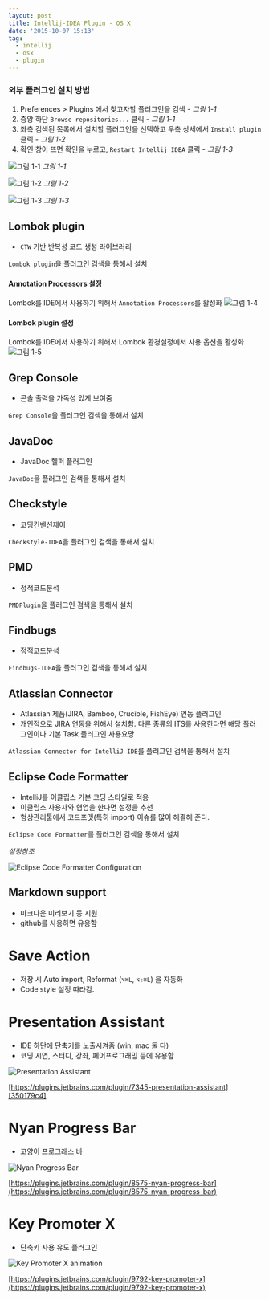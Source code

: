 ```yaml
---
layout: post
title: Intellij-IDEA Plugin - OS X
date: '2015-10-07 15:13'
tag:
  - intellij
  - osx
  - plugin
---
```


### 외부 플러그인 설치 방법

1. Preferences > Plugins 에서 찾고자할 플러그인을 검색 - _그림 1-1_
2. 중앙 하단 `Browse repositories...` 클릭 - _그림 1-1_
3. 좌측 검색된 목록에서 설치할 플러그인을 선택하고 우측 상세에서 `Install plugin` 클릭 - _그림 1-2_
4. 확인 창이 뜨면 확인을 누르고, `Restart Intellij IDEA` 클릭 - _그림 1-3_

![그림 1-1](/images/2015/10/intellijPlugins_1-1.png)
_그림 1-1_

![그림 1-2](/images/2015/10/intellijPlugins_1-2.png)
_그림 1-2_

![그림 1-3](/images/2015/10/intellijPlugins_1-3.png)
_그림 1-3_

## Lombok plugin

- `CTW` 기반 반복성 코드 생성 라이브러리

`Lombok plugin`을 플러그인 검색을 통해서 설치

#### Annotation Processors 설정

Lombok를 IDE에서 사용하기 위해서 `Annotation Processors`를 활성화
![그림 1-4](/images/2015/10/intellijPlugins_1-4.png)

#### Lombok plugin 설정

Lombok를 IDE에서 사용하기 위해서 Lombok 환경설정에서 사용 옵션을 활성화
![그림 1-5](/images/2015/10/intellijPlugins_1-5.png)

## Grep Console

- 콘솔 출력을 가독성 있게 보여줌

`Grep Console`을 플러그인 검색을 통해서 설치

## JavaDoc

- JavaDoc 헬퍼 플러그인

`JavaDoc`을 플러그인 검색을 통해서 설치

## Checkstyle

- 코딩컨벤션제어

`Checkstyle-IDEA`을 플러그인 검색을 통해서 설치

## PMD

- 정적코드분석

`PMDPlugin`을 플러그인 검색을 통해서 설치

## Findbugs

- 정적코드분석

`Findbugs-IDEA`을 플러그인 검색을 통해서 설치

## Atlassian Connector

- Atlassian 제품(JIRA, Bamboo, Crucible, FishEye) 연동 플러그인
- 개인적으로 JIRA 연동을 위해서 설치함. 다른 종류의 ITS를 사용한다면 해당 플러그인이나 기본 Task 플러그인 사용요망

`Atlassian Connector for IntelliJ IDE`를 플러그인 검색을 통해서 설치

## Eclipse Code Formatter

- IntelliJ를 이클립스 기본 코딩 스타일로 적용
- 이클립스 사용자와 협업을 한다면 설정을 추천
- 형상관리툴에서 코드포맷(특히 import) 이슈를 많이 해결해 준다.

`Eclipse Code Formatter`를 플러그인 검색을 통해서 설치

*설정참조*

![Eclipse Code Formatter Configuration](/images/2015/10/intellijPlugin_eclipseCodeFormatter.png)

## Markdown support

- 마크다운 미리보기 등 지원
- github를 사용하면 유용함

# Save Action

- 저장 시 Auto import, Reformat (`⌥⌘L`, `⌥⇧⌘L`) 을 자동화
- Code style 설정 따라감.

# Presentation Assistant

- IDE 하단에 단축키를 노출시켜줌 (win, mac 둘 다)
- 코딩 시연, 스터디, 강좌, 페어프로그래밍 등에 유용함

![Presentation Assistant](https://plugins.jetbrains.com/files/7345/screenshot_14337.png)

  [350179c4]: https://plugins.jetbrains.com/plugin/7345-presentation-assistant "Presentation Assistant"

[https://plugins.jetbrains.com/plugin/7345-presentation-assistant][350179c4]

# Nyan Progress Bar

- 고양이 프로그래스 바

![Nyan Progress Bar](https://pbs.twimg.com/media/DIaz0JxVwAEL9iT.jpg)

[https://plugins.jetbrains.com/plugin/8575-nyan-progress-bar](https://plugins.jetbrains.com/plugin/8575-nyan-progress-bar)

# Key Promoter X

- 단축키 사용 유도 플러그인

![Key Promoter X animation](https://camo.githubusercontent.com/c5696e472c432542417a8c0cb795524b572b1c56/687474703a2f2f692e696d6775722e636f6d2f327a42644d54382e676966)

[https://plugins.jetbrains.com/plugin/9792-key-promoter-x](https://plugins.jetbrains.com/plugin/9792-key-promoter-x)
